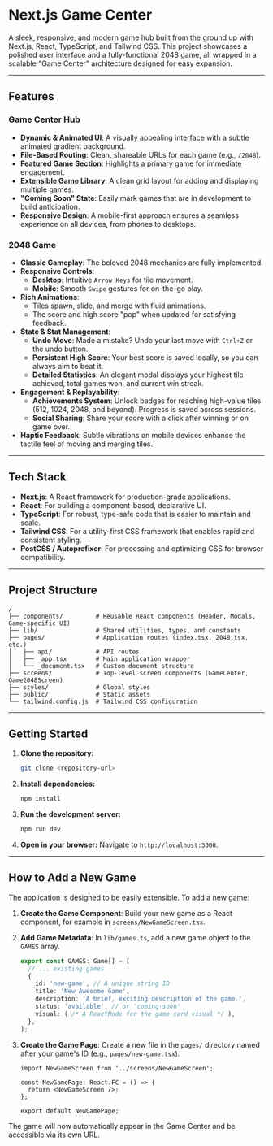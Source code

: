 # Next.js Game Center

A sleek, responsive, and modern game hub built from the ground up with Next.js, React, TypeScript, and Tailwind CSS. This project showcases a polished user interface and a fully-functional 2048 game, all wrapped in a scalable "Game Center" architecture designed for easy expansion.

---

## Features

### Game Center Hub
- **Dynamic & Animated UI**: A visually appealing interface with a subtle animated gradient background.
- **File-Based Routing**: Clean, shareable URLs for each game (e.g., `/2048`).
- **Featured Game Section**: Highlights a primary game for immediate engagement.
- **Extensible Game Library**: A clean grid layout for adding and displaying multiple games.
- **"Coming Soon" State**: Easily mark games that are in development to build anticipation.
- **Responsive Design**: A mobile-first approach ensures a seamless experience on all devices, from phones to desktops.

### 2048 Game
- **Classic Gameplay**: The beloved 2048 mechanics are fully implemented.
- **Responsive Controls**:
    - **Desktop**: Intuitive `Arrow Keys` for tile movement.
    - **Mobile**: Smooth `Swipe` gestures for on-the-go play.
- **Rich Animations**:
    - Tiles spawn, slide, and merge with fluid animations.
    - The score and high score "pop" when updated for satisfying feedback.
- **State & Stat Management**:
    - **Undo Move**: Made a mistake? Undo your last move with `Ctrl+Z` or the undo button.
    - **Persistent High Score**: Your best score is saved locally, so you can always aim to beat it.
    - **Detailed Statistics**: An elegant modal displays your highest tile achieved, total games won, and current win streak.
- **Engagement & Replayability**:
    - **Achievements System**: Unlock badges for reaching high-value tiles (512, 1024, 2048, and beyond). Progress is saved across sessions.
    - **Social Sharing**: Share your score with a click after winning or on game over.
- **Haptic Feedback**: Subtle vibrations on mobile devices enhance the tactile feel of moving and merging tiles.

---

## Tech Stack

- **Next.js**: A React framework for production-grade applications.
- **React**: For building a component-based, declarative UI.
- **TypeScript**: For robust, type-safe code that is easier to maintain and scale.
- **Tailwind CSS**: For a utility-first CSS framework that enables rapid and consistent styling.
- **PostCSS / Autoprefixer**: For processing and optimizing CSS for browser compatibility.

---

## Project Structure

```
/
├── components/         # Reusable React components (Header, Modals, Game-specific UI)
├── lib/                # Shared utilities, types, and constants
├── pages/              # Application routes (index.tsx, 2048.tsx, etc.)
│   ├── api/            # API routes
│   ├── _app.tsx        # Main application wrapper
│   └── _document.tsx   # Custom document structure
├── screens/            # Top-level screen components (GameCenter, Game2048Screen)
├── styles/             # Global styles
├── public/             # Static assets
└── tailwind.config.js  # Tailwind CSS configuration
```

---

## Getting Started

1.  **Clone the repository:**
    ```sh
    git clone <repository-url>
    ```

2.  **Install dependencies:**
    ```sh
    npm install
    ```

3.  **Run the development server:**
    ```sh
    npm run dev
    ```

4.  **Open in your browser:**
    Navigate to `http://localhost:3000`.

---

## How to Add a New Game

The application is designed to be easily extensible. To add a new game:

1.  **Create the Game Component**: Build your new game as a React component, for example in `screens/NewGameScreen.tsx`.

2.  **Add Game Metadata**: In `lib/games.ts`, add a new game object to the `GAMES` array.
    ```typescript
    export const GAMES: Game[] = [
      // ... existing games
      {
        id: 'new-game', // A unique string ID
        title: 'New Awesome Game',
        description: 'A brief, exciting description of the game.',
        status: 'available', // or 'coming-soon'
        visual: ( /* A ReactNode for the game card visual */ ),
      },
    ];
    ```

3.  **Create the Game Page**: Create a new file in the `pages/` directory named after your game's ID (e.g., `pages/new-game.tsx`).
    ```tsx
    import NewGameScreen from '../screens/NewGameScreen';

    const NewGamePage: React.FC = () => {
      return <NewGameScreen />;
    };

    export default NewGamePage;
    ```
The game will now automatically appear in the Game Center and be accessible via its own URL.
